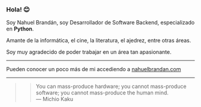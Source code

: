 ### Hola! :blush:

Soy Nahuel Brandán, soy Desarrollador de Software Backend, especializado en **Python**.

Amante de la informática, el cine, la literatura, el ajedrez, entre otras áreas.

Soy muy agradecido de poder trabajar en un área tan apasionante.

---

Pueden conocer un poco más de mi accediendo a [nahuelbrandan.com](https://www.nahuelbrandan.com)

---

>> You can mass-produce hardware; you cannot mass-produce software; you cannot mass-produce the human mind. <br>— Michio Kaku
